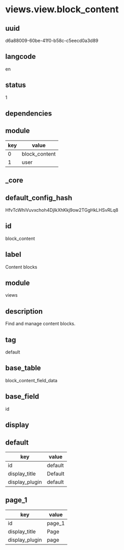 # views.view.block_content

## uuid
d6a88009-60be-41f0-b58c-c5eecd0a3d89

## langcode
en

## status
1

## dependencies

## module
|key|value|
|-|-|
|0|block_content|
|1|user|


## _core

## default_config_hash
HfvTcWhiVuvxchoh4DjIkXhKkj9ow2TGgHkLHSvRLq8

## id
block_content

## label
Content blocks

## module
views

## description
Find and manage content blocks.

## tag
default

## base_table
block_content_field_data

## base_field
id

## display

## default
|key|value|
|-|-|
|id|default|
|display_title|Default|
|display_plugin|default|


## page_1
|key|value|
|-|-|
|id|page_1|
|display_title|Page|
|display_plugin|page|

